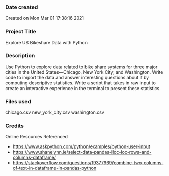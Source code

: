 ### Date created
Created on Mon Mar 01 17:38:16 2021

### Project Title
Explore US Bikeshare Data with Python

### Description
Use Python to explore data related to bike share systems for three major cities in the United States—Chicago, New York City, and Washington. Write code to import the data and answer interesting questions about it by computing descriptive statistics. Write a script that takes in raw input to create an interactive experience in the terminal to present these statistics.

### Files used
chicago.csv
new_york_city.csv
washington.csv

### Credits
Online Resources Referenced
- https://www.askpython.com/python/examples/python-user-input
- https://www.shanelynn.ie/select-data-pandas-iloc-loc-rows-and-columns-dataframe/
- https://stackoverflow.com/questions/19377969/combine-two-columns-of-text-in-dataframe-in-pandas-python
